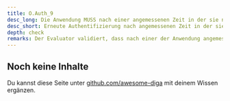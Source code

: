 ```yaml
---
title: O.Auth_9
desc_long: Die Anwendung MUSS nach einer angemessenen Zeit in der sie nicht aktiv verwendet wurde (idle time) eine erneute Authentisierung fordern.
desc_short: Erneute Authentifizierung nach angemessenen Zeit in der sie nicht aktiv verwendet wurde.      
depth: check
remarks: Der Evaluator validiert, dass nach einer der Anwendung angemessenen Zeit, in der sie nicht aktiv verwendet wurde, eine erneute Authentifizierung erfolgen muss. Die Güte der geforderten Authentifizierung muss dem Vertrauensniveau angemessen sein (vgl. O.Auth_3).
---
```


## Noch keine Inhalte

Du kannst diese Seite unter [github.com/awesome-diga](https://github.com/awesome-diga/tr-faq) mit deinem Wissen ergänzen.
